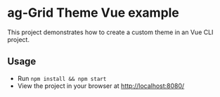 # ag-Grid Theme Vue example

<p>This project demonstrates how to create a custom theme in an Vue CLI project.</p>

## Usage

- Run `npm install && npm start`
- View the project in your browser at [http://localhost:8080/](http://localhost:8080/)
